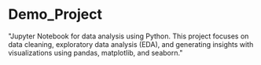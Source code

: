 # Demo_Project 
"Jupyter Notebook for data analysis using Python. This project focuses on data cleaning, exploratory data analysis (EDA), and generating insights with visualizations using pandas, matplotlib, and seaborn."
